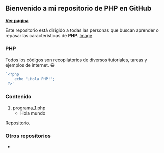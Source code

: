 ## Bienvenido a mi repositorio de PHP en GitHub

**[Ver página](https://diegoalex24.github.io/PHP-examples)**

Este repositorio está dirigido a todas las personas que buscan aprender o repasar las características de **PHP**.
[Image](https://raw.githubusercontent.com/diegoAlex24/PHP-examples/master/PHP-logo.png)

### PHP
Todos los códigos son recopilatorios de diversos tutoriales, tareas y ejemplos de internet. :grinning:

```php
`<?php
    echo "¡Hola PHP!";    
 ?>`
```

### Contenido

1. programa_1.php
    * Hola mundo

[Repositorio](https://github.com/diegoAlex24/PHP-examples).

### Otros repositorios
* 
